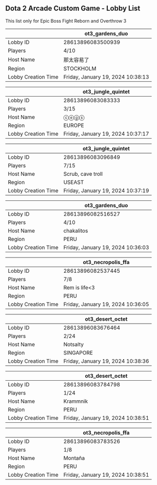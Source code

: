 ## Dota 2 Arcade Custom Game - Lobby List

This list only for Epic Boss Fight Reborn and Overthrow 3

|  | ot3_gardens_duo |
| ------ | ------ |
| Lobby ID | 28613896083500939 |
| Players | 4/10 |
| Host Name | 那太容易了 |
| Region | STOCKHOLM |
| Lobby Creation Time | Friday, January 19, 2024 10:38:13 |


|  | ot3_jungle_quintet |
| ------ | ------ |
| Lobby ID | 28613896083083333 |
| Players | 3/15 |
| Host Name | ⓒⓔⓖⓢ |
| Region | EUROPE |
| Lobby Creation Time | Friday, January 19, 2024 10:37:17 |


|  | ot3_jungle_quintet |
| ------ | ------ |
| Lobby ID | 28613896083096849 |
| Players | 7/15 |
| Host Name | Scrub, cave troll |
| Region | USEAST |
| Lobby Creation Time | Friday, January 19, 2024 10:37:19 |


|  | ot3_gardens_duo |
| ------ | ------ |
| Lobby ID | 28613896082516527 |
| Players | 4/10 |
| Host Name | chakalitos |
| Region | PERU |
| Lobby Creation Time | Friday, January 19, 2024 10:36:03 |


|  | ot3_necropolis_ffa |
| ------ | ------ |
| Lobby ID | 28613896082537445 |
| Players | 7/8 |
| Host Name | Rem is life<3 |
| Region | PERU |
| Lobby Creation Time | Friday, January 19, 2024 10:36:05 |


|  | ot3_desert_octet |
| ------ | ------ |
| Lobby ID | 28613896083676464 |
| Players | 2/24 |
| Host Name | Notsalty |
| Region | SINGAPORE |
| Lobby Creation Time | Friday, January 19, 2024 10:38:36 |


|  | ot3_desert_octet |
| ------ | ------ |
| Lobby ID | 28613896083784798 |
| Players | 1/24 |
| Host Name | Krammnik |
| Region | PERU |
| Lobby Creation Time | Friday, January 19, 2024 10:38:51 |


|  | ot3_necropolis_ffa |
| ------ | ------ |
| Lobby ID | 28613896083783526 |
| Players | 1/8 |
| Host Name | Montaña |
| Region | PERU |
| Lobby Creation Time | Friday, January 19, 2024 10:38:51 |


